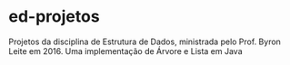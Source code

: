# ed-projetos
Projetos da disciplina de Estrutura de Dados, ministrada pelo Prof. Byron Leite em 2016. Uma implementação de Árvore e Lista em Java
